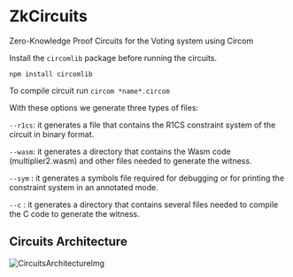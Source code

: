 # ZkCircuits

Zero-Knowledge Proof Circuits for the Voting system using Circom

Install the `circomlib` package before running the circuits.

```console
npm install circomlib
```

To compile circuit run
```circom *name*.circom```

With these options we generate three types of files:

`--r1cs`: it generates a file that contains the R1CS constraint system of the circuit in binary format.

`--wasm`: it generates a directory that contains the Wasm code (multiplier2.wasm) and other files needed to generate the witness.

`--sym` : it generates a symbols file required for debugging or for printing the constraint system in an annotated mode.

`--c` : it generates a directory that contains several files needed to compile the C code to generate the witness.

## Circuits Architecture

![CircuitsArchitectureImg](imgs/RedSunsetCircuits.png)
